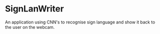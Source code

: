 # SignLanWriter
An application using CNN's to recognise sign language and show it back to the user on the webcam.
